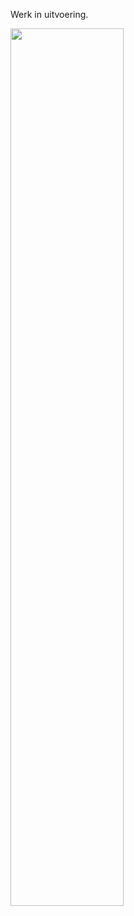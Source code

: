 Werk in uitvoering.

<img src="https://github.com/pappavis/deurbel/blob/master/deurbel/plaatjes/schema1.jpg?raw=true" width="60%" height="60%">
